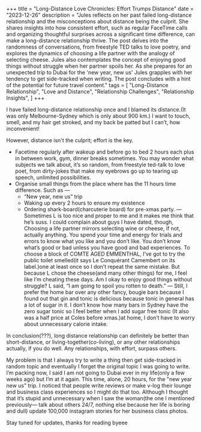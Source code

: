 +++
title = "Long-Distance Love Chronicles: Effort Trumps Distance"
date = "2023-12-26"
description = "Jules reflects on her past failed long-distance relationship and the misconceptions about distance being the culprit. She shares insights into how consistent effort, such as regular FaceTime calls and organizing thoughtful surprises across a significant time difference, can make a long-distance relationship thrive. The post delves into the randomness of conversations, from freestyle TED talks to love poetry, and explores the dynamics of choosing a life partner with the analogy of selecting cheese. Jules also contemplates the concept of enjoying good things without struggle when her partner spoils her. As she prepares for an unexpected trip to Dubai for the 'new year, new us' Jules grapples with her tendency to get side-tracked when writing. The post concludes with a hint of the potential for future travel content."
tags = [
    "Long-Distance Relationship",
    "Love and Distance",
    "Relationship Challenges",
    "Relationship Insights",
]
+++

I have failed long-distance relationship once and I blamed its distance.(It was only Melbourne-Sydney which is only about 900 km.) I want to touch, smell, and my hair get stroked, and my back be patted but I can’t, how inconvenient! 

However, distance isn't the culprit; effort is the key.

* Facetime regularly after wakeup and before go to bed 2 hours each plus in between work, gym, dinner breaks sometimes. You may wonder what subjects we talk about, it’s so random, from freestyle ted-talk to love poet, from dirty-jokes that make my eyebrows go up to tearing up speech, unlimited possibilities.
* Organise small things from the place where has the 11 hours time difference. Such as — 
    - “New year, new us” trip 
    - Waking up every 2 hours to ensure my existence
    - Ordering shark-board(charcuterie board) for pre-xmas party. 
        — Sometimes L is too nice and proper to me and it makes me think that he’s suss. I could complain about guys I have dated, though, Choosing a life partner mirrors selecting wine or cheese, if not, actually anything. You spend your time and energy for trials and errors to know what you like and you don’t like. You don’t know what’s good or bad unless you have good and bad experiences. To choose a block of COMTE AGED EMMENTHAL, I’ve got to try the public toilet smelled(it says Le Conquérant Camembert on its label.)one at least once so I don’t repeat the same mistake. But because L chose the cheese(and many other things) for me, I feel like I’m cheating these days. Am I okay to enjoy good things without struggle? L said, “I am going to spoil you rotten to death.” 
			— Still, I prefer the home bar over any other fancy, bougie bars because I found out that gin and tonic is delicious because tonic in general has a lot of sugar in it. I don’t know how many bars in Sydney have the zero sugar tonic so I feel better when I add sugar free tonic (It also was a half price at Coles before xmas.)at home, I don’t have to worry about unnecessary calorie intake.

In conclusion(???), long distance relationship can definitely be better than short-distance, or living-together(co-living), or any other relationships actually, if you do well. Any relationships, with effort, surpass others.

My problem is that I always try to write a thing then get side-tracked in random topic and eventually I forget the original topic I was going to write. I’m packing now, I said I am not going to Dubai ever in my life(only a few weeks ago) but I’m at it again. This time, alone, 20 hours, for the "new year new us" trip. I noticed that people write reviews or make v-log their lounge and business class experiences so I might do that too. Although I thought that it’s stupid and unnecessary when I saw the woman(the one I mentioned previously— talk about others 24/7, nothing else because her life is boring and dull) update 100,000 instagram stories for her business class photos. 

Stay tuned for updates, thanks for reading byeee